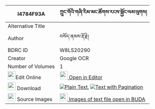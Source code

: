 |I4784F93A|ཀྲུང་གོའི་གཞི་རིམ་མང་ཚོགས་རངས་སྐྱོང་ལམ་ལུགས། 
| --- | --- 
|Alternative Title |
|Author| བསོད་ནམས་རྡོ་རྗེ།
|BDRC ID | W8LS20290
|Creator | Google OCR
|Number of Volumes| 1
|<img width="25" src="https://img.icons8.com/color/25/000000/edit-property.png">Edit Online| [<img width="25" src="https://avatars.githubusercontent.com/u/45091458?s=200&v=4"> Open in Editor](http://editor.openpecha.org/I4784F93A)
|<img width="25" src="https://img.icons8.com/fluent/48/000000/download-2.png"/>  Download | [![](https://img.icons8.com/color/20/000000/txt.png)Plain Text](https://github.com/Openpecha/I4784F93A/releases/download/v1/trung_go_i_shyirim_mangtsok_ra_plain_I4784F93A.zip), [![](https://img.icons8.com/color/20/000000/txt.png)Text with Pagination](https://github.com/Openpecha/I4784F93A/releases/download/v1/trung_go_i_shyirim_mangtsok_ra_pages_I4784F93A.zip)
|<img width="25" src="https://img.icons8.com/plasticine/100/000000/pictures-folder.png"/>  Source Images | [<img width="25" src="https://library.bdrc.io/icons/BUDA-small.svg"> Images of text file open in BUDA](https://library.bdrc.io/show/bdr:W8LS20290)